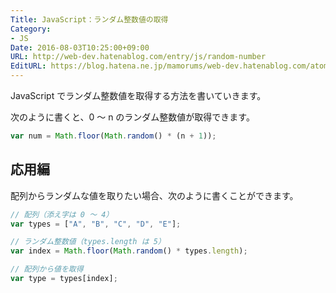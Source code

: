 ```yaml
---
Title: JavaScript：ランダム整数値の取得
Category:
- JS
Date: 2016-08-03T10:25:00+09:00
URL: http://web-dev.hatenablog.com/entry/js/random-number
EditURL: https://blog.hatena.ne.jp/mamorums/web-dev.hatenablog.com/atom/entry/10328749687178876869
---
```


JavaScript でランダム整数値を取得する方法を書いていきます。

次のように書くと、0 ～ n のランダム整数値が取得できます。

```javascript
var num = Math.floor(Math.random() * (n + 1));
```

## 応用編
配列からランダムな値を取りたい場合、次のように書くことができます。

```javascript
// 配列（添え字は 0 ～ 4）
var types = ["A", "B", "C", "D", "E"];

// ランダム整数値（types.length は 5）
var index = Math.floor(Math.random() * types.length);

// 配列から値を取得
var type = types[index];	
```
